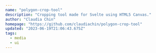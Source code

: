 ```yaml
---
name: "polygon-crop-tool"
description: "Cropping tool made for Svelte using HTML5 Canvas."
author: "Claudia Chin"
homepage: "https://github.com/claudiachin/polygon-crop-tool"
updated: "2023-06-19T21:06:43.675Z"
tags: 
  - media
  - ui
---
```

